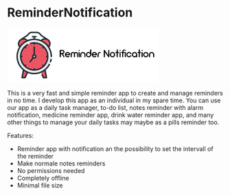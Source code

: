 # ReminderNotification

<img src="Logo_Redme.png" width="70%" height="70%" />

This is a very fast and simple reminder app to create and manage reminders in no time. I develop this app as an individual in my spare time. You can use our app as a daily task manager, to-do list, notes reminder with alarm notification, medicine reminder app, drink water reminder app, and many other things to manage your daily tasks may maybe as a pills reminder too.

Features:

- Reminder app with notification an the possibility to set the intervall of the reminder
- Make normale notes reminders
- No permissions needed
- Completely offline
- Minimal file size
